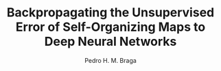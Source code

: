 ---
paperId: 69
author: Pedro H. M. Braga
publicationauthor: Braga, P. H. M.
title: Backpropagating the Unsupervised Error of Self-Organizing Maps to Deep Neural Networks
pdf: Poster_Braga_Pedro.pdf
poster: --
alt: --
type: Poster
topic: FAT
link: --
conference: neurips
year: 2019
tags: neurips-2019
location: Vancouver, Canada
---